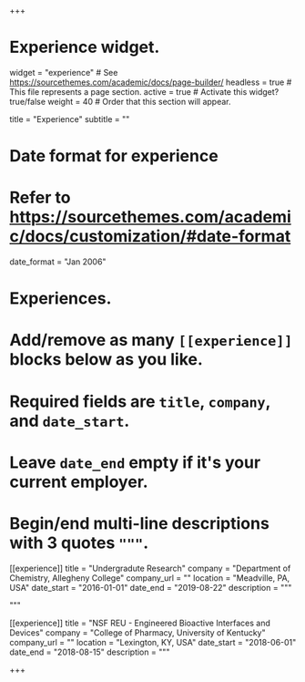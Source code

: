 +++
# Experience widget.
widget = "experience"  # See https://sourcethemes.com/academic/docs/page-builder/
headless = true  # This file represents a page section.
active = true  # Activate this widget? true/false
weight = 40  # Order that this section will appear.

title = "Experience"
subtitle = ""

# Date format for experience
#   Refer to https://sourcethemes.com/academic/docs/customization/#date-format
date_format = "Jan 2006"

# Experiences.
#   Add/remove as many `[[experience]]` blocks below as you like.
#   Required fields are `title`, `company`, and `date_start`.
#   Leave `date_end` empty if it's your current employer.
#   Begin/end multi-line descriptions with 3 quotes `"""`.
[[experience]]
  title = "Undergradute Research"
  company = "Department of Chemistry, Allegheny College"
  company_url = ""
  location = "Meadville, PA, USA"
  date_start = "2016-01-01"
  date_end = "2019-08-22"
  description = """

  """

[[experience]]
  title = "NSF REU - Engineered Bioactive Interfaces and Devices"
  company = "College of Pharmacy, University of Kentucky"
  company_url = ""
  location = "Lexington, KY, USA"
  date_start = "2018-06-01"
  date_end = "2018-08-15"
  description = """

+++
